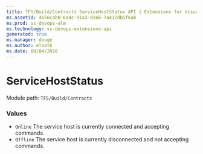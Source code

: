 ```yaml
---
title: TFS/Build/Contracts ServiceHostStatus API | Extensions for Visual Studio Team Services
ms.assetid: 4656c4b0-6a4c-91a3-8166-7a417db5f6ab
ms.prod: vs-devops-alm
ms.technology: vs-devops-extensions-api
generated: true
ms.manager: douge
ms.author: elbatk
ms.date: 08/04/2016
---
```


# ServiceHostStatus

Module path: `TFS/Build/Contracts`

### Values

* `Online` The service host is currently connected and accepting commands.
* `Offline` The service host is currently disconnected and not accepting commands.
